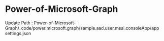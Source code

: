 # Power-of-Microsoft-Graph

Update Path : Power-of-Microsoft-Graph/_code/power.microsoft.graph/sample.aad.user.msal.consoleApp/appsettings.json
